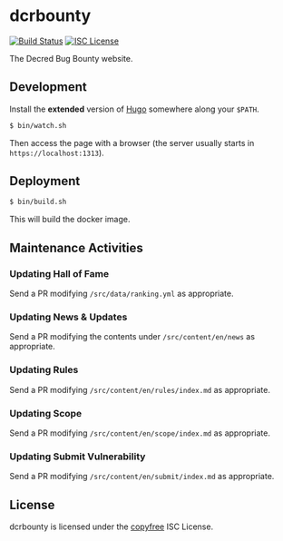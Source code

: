 # dcrbounty

[![Build Status](https://github.com/decred/dcrbounty/workflows/Build%20and%20Test/badge.svg)](https://github.com/decred/dcrbounty/actions)
[![ISC License](https://img.shields.io/badge/license-ISC-blue.svg)](http://copyfree.org)

The Decred Bug Bounty website.

## Development

Install the **extended** version of [Hugo](https://gohugo.io/) somewhere along your `$PATH`.

```bash
$ bin/watch.sh
```

Then access the page with a browser (the server usually starts in `https://localhost:1313`).

## Deployment

```bash
$ bin/build.sh
```

This will build the docker image.

## Maintenance Activities

### Updating Hall of Fame

Send a PR modifying `/src/data/ranking.yml` as appropriate.

### Updating News & Updates

Send a PR modifying the contents under `/src/content/en/news` as appropriate.

### Updating Rules

Send a PR modifying `/src/content/en/rules/index.md` as appropriate.

### Updating Scope

Send a PR modifying `/src/content/en/scope/index.md` as appropriate.

### Updating Submit Vulnerability

Send a PR modifying `/src/content/en/submit/index.md` as appropriate.

## License

dcrbounty is licensed under the [copyfree](http://copyfree.org) ISC License.

